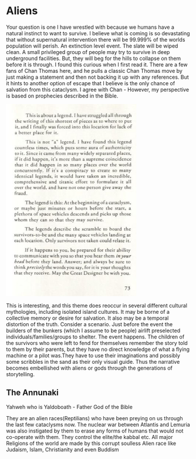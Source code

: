 # Aliens

Your question is one I have wrestled with because we humans have a natural instinct to want to survive.  I believe what is coming is so devastating that without supernatural intervention there will be 99.999% of the worlds population will perish.  An extinction level event.  The slate will be wiped clean.  A small privileged group of people may try to survive in deep underground facilities.  But, they will beg for the hills to collapse on them before it is through.  I found this curious when I first read it.  There are a few fans of Chan Thomas here, and he pulls a classic Chan Thomas move by just making a statement and then not backing it up with any references.  But it hints to another option of escape that I believe is the only chance of salvation from this cataclysm.  I agree with Chan - However, my perspective is based on prophecies described in the Bible.

![](img/aliens.jpg)

This is interesting, and this theme does reoccur in several different cultural mythologies, including isolated island cultures. It may be borne of a collective memory or desire for salvation. It also may be a temporal distortion of the truth. Consider a scenario. Just before the event the builders of the bunkers (which I assume to be people) airlift preselected individuals/families/groups to shelter. The event happens. The children of the survivors who were left to fend for themselves remember the story told to them by their parents, but they have no direct knowledge of what a flying machine or a pilot was.They have to use their imaginations and possibly some scribbles in the sand as their only visual guide. Thus the narrative becomes embellished with aliens or gods through the generations of storytelling.

## The Annunaki

Yahweh who is Yaldoboath - Father God of the Bible

They are an alien races(Reptilians) who have been preying on us through the last few cataclysms now. The nuclear war between Atlantis and Lemuria was also instigated by them to erase any forms of humans that would not co-operate with them. They control the elite/the kabbal etc. All major Religions of the world are made by this corrupt soulless Alien race like Judaism, Islam, Christianity and even Buddism
